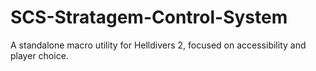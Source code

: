 # SCS-Stratagem-Control-System
A standalone macro utility for Helldivers 2, focused on accessibility and player choice.
